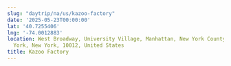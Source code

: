 ```yaml
---
slug: "daytrip/na/us/kazoo-factory"
date: '2025-05-23T00:00:00'
lat: '40.7255406'
lng: '-74.0012883'
location: West Broadway, University Village, Manhattan, New York County, City of New
  York, New York, 10012, United States
title: Kazoo Factory
---
```




